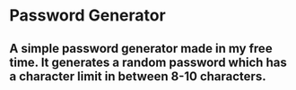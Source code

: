 # Password Generator

## A simple password generator made in my free time. It generates a random password which has a character limit in between 8-10 characters.
